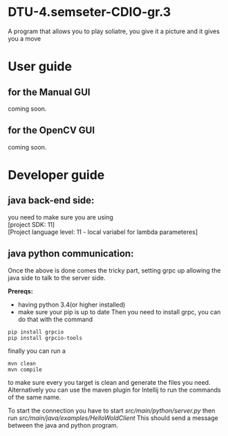 # DTU-4.semseter-CDIO-gr.3
A program that allows you to play soliatre, you give it a picture and it gives you a move

# User guide 
## for the Manual GUI
coming soon.

## for the OpenCV GUI
coming soon.


# Developer guide
## java back-end side:
you need to make sure you are using       
[project SDK: 11]     
[Project language level: 11 - local variabel for lambda parameteres]

## java python communication:
Once the above is done comes the tricky part, setting grpc up allowing the java side to talk to the server side.

**Prereqs:**
- having python 3.4(or higher installed)
- make sure your pip is up to date
Then you need to install grpc, you can do that with the command
```
pip install grpcio
pip install grpcio-tools
```
finally you can run a
```
mvn clean
mvn compile
```
to make sure every you target is clean and generate the files you need. 
Alternatively you can use the maven plugin for Intellij to run the commands of the same name.

To start the connection you have to start *src/main/python/server.py* 
then run *src/main/java/examples/HelloWoldClient*
This should send a message between the java and python program.
